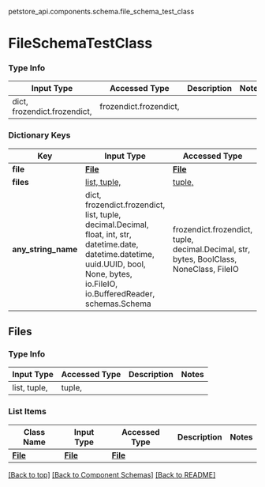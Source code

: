 <a name="top"></a>
petstore_api.components.schema.file_schema_test_class
# FileSchemaTestClass

### Type Info
Input Type | Accessed Type | Description | Notes
------------ | ------------- | ------------- | -------------
dict, frozendict.frozendict,  | frozendict.frozendict,  |  |

### Dictionary Keys
Key | Input Type | Accessed Type | Description | Notes
------------ | ------------- | ------------- | ------------- | -------------
**file** | [**File**](file.File.md) | [**File**](file.File.md) |  | [optional]
**files** | [list, tuple, ](#files) | [tuple, ](#files) |  | [optional]
**any_string_name** | dict, frozendict.frozendict, list, tuple, decimal.Decimal, float, int, str, datetime.date, datetime.datetime, uuid.UUID, bool, None, bytes, io.FileIO, io.BufferedReader, schemas.Schema | frozendict.frozendict, tuple, decimal.Decimal, str, bytes, BoolClass, NoneClass, FileIO | any string name can be used but the value must be the correct type | [optional]

## Files

### Type Info
Input Type | Accessed Type | Description | Notes
------------ | ------------- | ------------- | -------------
list, tuple,  | tuple,  |  |

### List Items
Class Name | Input Type | Accessed Type | Description | Notes
------------- | ------------- | ------------- | ------------- | -------------
[**File**](file.File.md) | [**File**](file.File.md) | [**File**](file.File.md) |  |

[[Back to top]](#top) [[Back to Component Schemas]](../../../README.md#Component-Schemas) [[Back to README]](../../../README.md)
